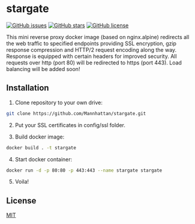 # stargate
[![GitHub issues](https://img.shields.io/github/issues/Mannhattan/stargate.svg)](https://github.com/Mannhattan/stargate/issues)
[![GitHub stars](https://img.shields.io/github/stars/Mannhattan/stargate.svg)](https://github.com/Mannhattan/stargate/stargazers)
[![GitHub license](https://img.shields.io/github/license/Mannhattan/stargate.svg)](https://github.com/Mannhattan/stargate/blob/master/LICENSE)

This mini reverse proxy docker image (based on nginx.alpine) redirects all the web traffic to specified endpoints providing SSL encryption, gzip response compression and HTTP/2 request encoding along the way. Response is equipped with certain headers for improved security. All requests over http (port 80) will be redirected to https (port 443). Load balancing will be added soon!

## Installation

1. Clone repository to your own drive:

```bash
git clone https://github.com/Mannhattan/stargate.git
```

2. Put your SSL certificates in config/ssl folder.

3. Build docker image:

```bash
docker build . -t stargate
```

4. Start docker container:

```bash
docker run -d -p 80:80 -p 443:443 --name stargate stargate
```

5. Voila!


## License
[MIT](https://choosealicense.com/licenses/mit/)